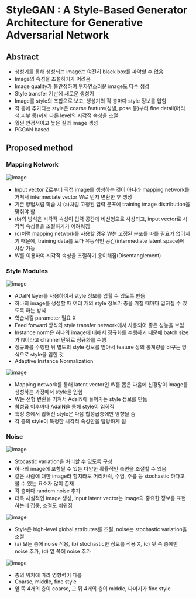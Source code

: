 # StyleGAN : A Style-Based Generator Architecture for Generative Adversarial Network

## Abstract 

- 생성기를 통해 생성되는 image는 여전히 black box를 파악할 수 없음
- Image의 속성을 조절하기가 어려움
- Image quality가 불안정하여 부자연스러운 image도 다수 생성
- Style transfer 기반에 새로운 생성기
- Image를 style의 조합으로 보고, 생성기의 각 층마다 style 정보를 입힘
- 각 층에 추가되는 style은 coarse feature(성별, pose 등)부터 fine detail(머리색,피부 등)까지 다른 level의 시각적 속성을 조절
- 훨씬 안정적이고 높은 질의 image 생성
- PGGAN based

## Proposed method

### Mapping Network

![image](https://user-images.githubusercontent.com/80622859/218441244-0775da62-4fb9-4bff-9b62-a022d9da1853.png)

- Input vector Z로부터 직접 image를 생성하는 것이 아니라 mapping network를 거쳐서 intermediate vector W로 먼저 변환한 후 생성
- 기존 방법처럼 학습 시 (a)처럼 고정된 입력 분포에 training image distribution을 맞춰야 함
- (b)의 방식은 시각적 속성이 입력 공간에 비선형으로 사상되고, input vector로 시각적 속성들을 조절하기가 어려워짐
- (c)처럼 mapping network를 사용할 경우 W는 고정된 분포를 따를 필요가 없어지기 때문에, training data를 보다 유동적인 공간(intermediate latent space)에 사상 가능
- W를 이용하여 시각적 속성을 조절하기 용이해짐(Disentanglement)

### Style Modules

![image](https://user-images.githubusercontent.com/80622859/218441866-9ac9ca3c-de7f-475e-9cd4-01e4fc669332.png)

- ADaIN layer를 사용하여서 style 정보를 입힐 수 있도록 만듦
- 하나의 image를 생성할 때 여러 개의 style 정보가 층을 거칠 때마다 입혀질 수 있도록 하는 방식
- 학습시킬 parameter 필요 X
- Feed forward 방식의 style transfer network에서 사용되어 좋은 성능을 보임
- Instance norm은 하나의 image에 대해서 정규화를 수행하기 때문에 batch size가 N이라고 channel 단위로 정규화를 수행
- 정규화를 수행한 뒤 별도의 style 정보를 받아서 feature 상의 통계량을 바꾸는 방식으로 style을 입힌 것
- Adaptive Instance Normalization

![image](https://user-images.githubusercontent.com/80622859/218443819-dd2739c6-3039-45a3-89ac-6631bf7f4a8f.png)

- Mapping network를 통해 latent vector인 W를 뽑은 다음에 신경망이 image를 생성하는 과정에서 style을 입힘
- W는 선형 변환을 거쳐서 AdaIN에 들어가는 style 정보를 만듦
- 합성곱 이후마다 AdaIN을 통해 style이 입혀짐
- 특정 층에서 입혀진 style은 다음 합성곱층에만 영향을 줌
- 각 층의 style이 특정한 시각적 속성만을 담당하게 됨

### Noise

![image](https://user-images.githubusercontent.com/80622859/218444274-2aefa188-12c7-4714-98cd-88e38a460152.png)

- Stocastic variation을 처리할 수 있도록 구성
- 하나의 image에 포함될 수 있는 다양한 확률적인 측면을 조절할 수 있음
- 같은 사람에 대한 image라 할지라도 머리카락, 수염, 주름 등 stochastic 하다고 볼 수 있는 요소가 많이 존재
- 각 층마다 random noise 추가
- 더욱 사실적인 image 생성, Input latent vector는 image의 중요한 정보를 표현하는데 집중, 조절도 쉬워짐

![image](https://user-images.githubusercontent.com/80622859/218444551-f5de79b7-2830-4a6d-9fa9-7bf6351a29eb.png)

- Style은 high-level global attributes를 조절, noise는 stochastic variation을 조절
- (a) 모든 층에 noise 적용, (b) stochastic한 정보를 적용 X, (c) 뒷 쪽 층에만 noise 추가, (d) 앞 쪽에 noise 추가

![image](https://user-images.githubusercontent.com/80622859/218444857-cfdfb8aa-8dbd-4234-a647-0f82446d0fb5.png)

- 층의 위치에 따라 영향력이 다름
- Coarse, middle, fine style
- 앞 쪽 4개의 층이 coarse, 그 뒤 4개의 층이 middle, 나머지가 fine style

